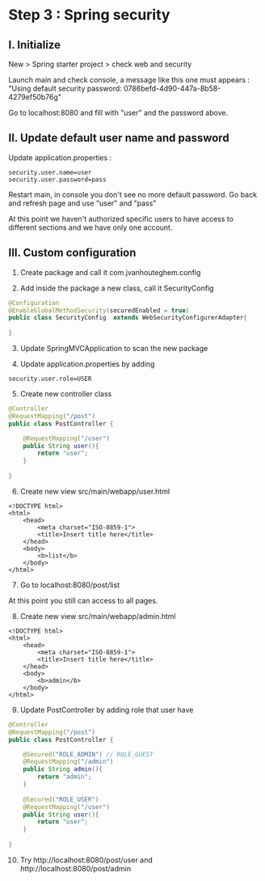 # Step 3 :  Spring security
 
## I. Initialize

New > Spring starter project > check web and security

Launch main and check console, a message like this one must appears : "Using default security password: 0786befd-4d90-447a-8b58-4279ef50b76g"

Go to localhost:8080 and fill with "user" and the password above.

## II. Update default user name and password

Update application.properties : 

```
security.user.name=user
security.user.password=pass
```
Restart main, in console you don't see no more default password.
Go back and refresh page and use "user" and "pass"

At this point we haven't authorized specific users to have access to different sections and we have only one account.

## III. Custom configuration

1) Create package and call it com.jvanhouteghem.config


2) Add inside the package a new class, call it SecurityConfig

```java
@Configuration
@EnableGlobalMethodSecurity(securedEnabled = true)
public class SecurityConfig  extends WebSecurityConfigurerAdapter{
	
}

```

3) Update SpringMVCApplication to scan the new package


4) Update application.properties by adding 

```
security.user.role=USER
```

5) Create new controller class

```java
@Controller
@RequestMapping("/post")
public class PostController {

	@RequestMapping("/user")
	public String user(){
		return "user";
	}
	
}
```

6) Create new view src/main/webapp/user.html

```
<!DOCTYPE html>
<html>
	<head>
		<meta charset="ISO-8859-1">
		<title>Insert title here</title>
	</head>
	<body>
		<b>list</b>
	</body>
</html>
```

7) Go to localhost:8080/post/list

At this point you still can access to all pages.


8) Create new view src/main/webapp/admin.html
```
<!DOCTYPE html>
<html>
	<head>
		<meta charset="ISO-8859-1">
		<title>Insert title here</title>
	</head>
	<body>
		<b>admin</b>
	</body>
</html>
```


9) Update PostController by adding role that user have

```java
@Controller
@RequestMapping("/post")
public class PostController {

	@Secured("ROLE_ADMIN") // ROLE_GUEST
	@RequestMapping("/admin")
	public String admin(){
		return "admin";
	}
	
	@Secured("ROLE_USER")
	@RequestMapping("/user")
	public String user(){
		return "user";
	}
	
}
```

10) Try http://localhost:8080/post/user and http://localhost:8080/post/admin


